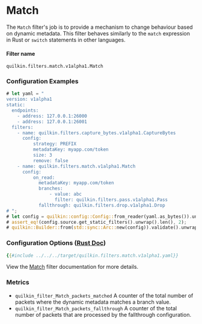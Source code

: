 # Match

The `Match` filter's job is to provide a mechanism to change behaviour based
on dynamic metadata. This filter behaves similarly to the `match` expression
in Rust or `switch` statements in other languages.

#### Filter name
```text
quilkin.filters.match.v1alpha1.Match
```

### Configuration Examples
<!-- ANCHOR: example -->
```rust
# let yaml = "
version: v1alpha1
static:
  endpoints:
    - address: 127.0.0.1:26000
    - address: 127.0.0.1:26001
  filters:
    - name: quilkin.filters.capture_bytes.v1alpha1.CaptureBytes
      config:
          strategy: PREFIX
          metadataKey: myapp.com/token
          size: 3
          remove: false
    - name: quilkin.filters.match.v1alpha1.Match
      config:
          on_read:
            metadataKey: myapp.com/token
            branches:
                - value: abc
                  filter: quilkin.filters.pass.v1alpha1.Pass
            fallthrough: quilkin.filters.drop.v1alpha1.Drop
# ";
# let config = quilkin::config::Config::from_reader(yaml.as_bytes()).unwrap();
# assert_eq!(config.source.get_static_filters().unwrap().len(), 2);
# quilkin::Builder::from(std::sync::Arc::new(config)).validate().unwrap();
```
<!--  ANCHOR_END: example -->

### Configuration Options ([Rust Doc](../../api/quilkin/filters/match/struct.Config.html))

```yaml
{{#include ../../../target/quilkin.filters.match.v1alpha1.yaml}}
```

View the [Match](../../api/quilkin/filters/match/struct.Config.html) filter documentation for more details.

### Metrics

* `quilkin_filter_Match_packets_matched`
  A counter of the total number of packets where the dynamic metadata matches a branch value.
* `quilkin_filter_Match_packets_fallthrough`
  A counter  of the total number of packets that are processed by the fallthrough configuration.
